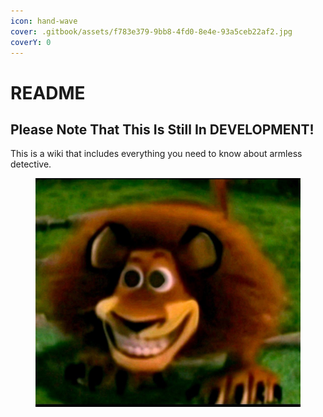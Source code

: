 ```yaml
---
icon: hand-wave
cover: .gitbook/assets/f783e379-9bb8-4fd0-8e4e-93a5ceb22af2.jpg
coverY: 0
---
```


# README

## Please Note That This Is Still In DEVELOPMENT!

This is a wiki that includes everything you need to know about armless detective.

<figure><img src=".gitbook/assets/f783e379-9bb8-4fd0-8e4e-93a5ceb22af2.jpg" alt=""><figcaption></figcaption></figure>
